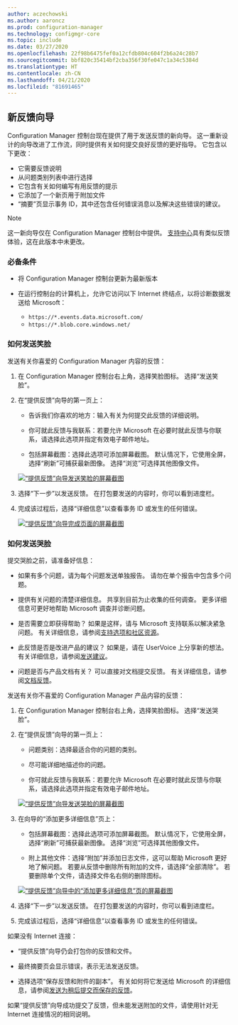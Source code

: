 ```yaml
---
author: aczechowski
ms.author: aaroncz
ms.prod: configuration-manager
ms.technology: configmgr-core
ms.topic: include
ms.date: 03/27/2020
ms.openlocfilehash: 22f98b6475fef0a12cfdb804c604f2b6a24c28b7
ms.sourcegitcommit: bbf820c35414bf2cba356f30fe047c1a34c5384d
ms.translationtype: HT
ms.contentlocale: zh-CN
ms.lasthandoff: 04/21/2020
ms.locfileid: "81691465"
---
```

## <a name="new-feedback-wizard"></a><a name="bkmk_feedback"></a> 新反馈向导

<!--3180826-->

Configuration Manager 控制台现在提供了用于发送反馈的新向导。 这一重新设计的向导改进了工作流，同时提供有关如何提交良好反馈的更好指导。 它包含以下更改：

- 它需要反馈说明
- 从问题类别列表中进行选择
- 它包含有关如何编写有用反馈的提示
- 它添加了一个新页用于附加文件
- “摘要”页显示事务 ID，其中还包含任何错误消息以及解决这些错误的建议。

> [!NOTE]
> 这一新向导仅在 Configuration Manager 控制台中提供。 [支持中心](../../../../support/support-center.md)具有类似反馈体验，这在此版本中未更改。

### <a name="prerequisites"></a>必备条件

- 将 Configuration Manager 控制台更新为最新版本

- 在运行控制台的计算机上，允许它访问以下 Internet 终结点，以将诊断数据发送给 Microsoft：

  - `https://*.events.data.microsoft.com/`
  - `https://*.blob.core.windows.net/`

### <a name="how-to-send-a-smile"></a>如何发送笑脸

发送有关你喜爱的 Configuration Manager 内容的反馈：

1. 在 Configuration Manager 控制台右上角，选择笑脸图标。 选择“发送笑脸”。

1. 在“提供反馈”向导的第一页上：

    - 告诉我们你喜欢的地方：输入有关为何提交此反馈的详细说明。

    - 你可就此反馈与我联系：若要允许 Microsoft 在必要时就此反馈与你联系，请选择此选项并指定有效电子邮件地址。

    - 包括屏幕截图：选择此选项可添加屏幕截图。 默认情况下，它使用全屏，选择“刷新”可捕获最新图像。 选择“浏览”可选择其他图像文件。

    [![“提供反馈”向导发送笑脸的屏幕截图](../../media/3180826-send-a-smile.png)](../../media/3180826-send-a-smile.png#lightbox)

1. 选择“下一步”以发送反馈。 在打包要发送的内容时，你可以看到进度栏。

1. 完成该过程后，选择“详细信息”以查看事务 ID 或发生的任何错误。

    [![“提供反馈”向导完成页面的屏幕截图](../../media/3180826-provide-feedback-complete.png)](../../media/3180826-provide-feedback-complete.png#lightbox)

### <a name="how-to-send-a-frown"></a>如何发送哭脸

提交哭脸之前，请准备好信息：

- 如果有多个问题，请为每个问题发送单独报告。 请勿在单个报告中包含多个问题。

- 提供有关问题的清楚详细信息。 共享到目前为止收集的任何调查。 更多详细信息可更好地帮助 Microsoft 调查并诊断问题。

- 是否需要立即获得帮助？ 如果是这样，请与 Microsoft 支持联系以解决紧急问题。 有关详细信息，请参阅[支持选项和社区资源](../../../../understand/find-help.md#BKMK_SupportOptions)。

- 此反馈是否是改进产品的建议？ 如果是，请在 UserVoice 上分享新的想法。 有关详细信息，请参阅[发送建议](../../../../understand/find-help.md#send-a-suggestion)。

- 问题是否与产品文档有关？ 可以直接对文档提交反馈。 有关详细信息，请参阅[文档反馈](../../../../understand/use-docs.md#bkmk_docfeedback)。

发送有关你不喜爱的 Configuration Manager 产品内容的反馈：

1. 在 Configuration Manager 控制台右上角，选择笑脸图标。 选择“发送哭脸”。

1. 在“提供反馈”向导的第一页上：

    - 问题类别：选择最适合你的问题的类别。

    - 尽可能详细地描述你的问题。

    - 你可就此反馈与我联系：若要允许 Microsoft 在必要时就此反馈与你联系，请选择此选项并指定有效电子邮件地址。

    [![“提供反馈”向导发送哭脸的屏幕截图](../../media/3180826-describe-issue.png)](../../media/3180826-describe-issue.png#lightbox)

1. 在向导的“添加更多详细信息”页上：

    - 包括屏幕截图：选择此选项可添加屏幕截图。 默认情况下，它使用全屏，选择“刷新”可捕获最新图像。 选择“浏览”可选择其他图像文件。

    - 附上其他文件：选择“附加”并添加日志文件，这可以帮助 Microsoft 更好地了解问题。 若要从反馈中删除所有附加的文件，请选择“全部清除”。 若要删除单个文件，请选择文件名右侧的删除图标。

    [![“提供反馈”向导中的“添加更多详细信息”页的屏幕截图](../../media/3180826-add-more-details.png)](../../media/3180826-add-more-details.png#lightbox)

1. 选择“下一步”以发送反馈。 在打包要发送的内容时，你可以看到进度栏。

1. 完成该过程后，选择“详细信息”以查看事务 ID 或发生的任何错误。

如果没有 Internet 连接：

- “提供反馈”向导仍会打包你的反馈和文件。

- 最终摘要页会显示错误，表示无法发送反馈。

- 选择选项“保存反馈和附件的副本”。 有关如何将它发送给 Microsoft 的详细信息，请参阅[发送为稍后提交而保存的反馈](../../../../understand/find-help.md#BKMK_NoInternet)。

如果“提供反馈”向导成功提交了反馈，但未能发送附加的文件，请使用针对无 Internet 连接情况的相同说明。

